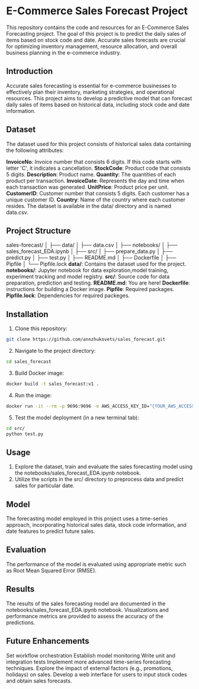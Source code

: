 # E-Commerce Sales Forecast Project

This repository contains the code and resources for an E-Commerce Sales Forecasting project. The goal of this project is to predict the daily sales of items based on stock code and date. Accurate sales forecasts are crucial for optimizing inventory management, resource allocation, and overall business planning in the e-commerce industry.

## Introduction
Accurate sales forecasting is essential for e-commerce businesses to effectively plan their inventory, marketing strategies, and operational resources. This project aims to develop a predictive model that can forecast daily sales of items based on historical data, including stock code and date information.

## Dataset
The dataset used for this project consists of historical sales data containing the following attributes:

**InvoiceNo**: Invoice number that consists 6 digits. If this code starts with letter 'C', it indicates a cancellation.
**StockCode**: Product code that consists 5 digits.
**Description**: Product name.
**Quantity**: The quantities of each product per transaction.
**InvoiceDate**: Represents the day and time when each transaction was generated.
**UnitPrice**: Product price per unit.
**CustomerID**: Customer number that consists 5 digits. Each customer has a unique customer ID.
**Country**: Name of the country where each customer resides.
The dataset is available in the data/ directory and is named data.csv.

## Project Structure

sales-forecast/
│
├── data/
│   ├── data.csv
│
├── notebooks/
│   ├── sales_forecast_EDA.ipynb
│
├── src/
│   ├── prepare_data.py
│   ├── predict.py
│   ├── test.py
│
├── README.md
│
├── Dockerfile
│
├── Pipfile
│
└── Pipfile.lock
**data/**: Contains the dataset used for the project.
**notebooks/**: Jupyter notebook for data exploration,model training, experiment tracking and model registry.
**src/**: Source code for data preparation, prediction and testing.
**README.md**: You are here!
**Dockerfile**: instructions for building a Docker image.
**Pipfile**: Required packages.
**Pipfile.lock**: Dependencies for required packeges.

## Installation

1. Clone this repository:

```bash
git clone https://github.com/annzhukovets/sales_forecast.git
```

2. Navigate to the project directory:

```bash
cd sales_forecast
```

3. Build Docker image:

```bash
docker build -t sales_forecast:v1 .
```

4. Run the image:

```bash
docker run -it --rm -p 9696:9696 -e AWS_ACCESS_KEY_ID="{YOUR_AWS_ACCESS_KEY_ID}" -e AWS_SECRET_ACCESS_KEY="{YOUR_AWS_SECRET_ACCESS_KEY}" -e AWS_DEFAULT_REGION="{YOUR_AWS_REGION}" sales_forecast:v1
```

5. Test the model deployment (in a new terminal tab):

```bash
cd src/
python test.py
```

## Usage
1. Explore the dataset, train and evaluate the sales forecasting model using the notebooks/sales_forecast_EDA.ipynb notebook.
2. Utilize the scripts in the src/ directory to preprocess data and predict sales for particular date.

## Model
The forecasting model employed in this project uses a time-series approach, incorporating historical sales data, stock code information, and date features to predict future sales.

## Evaluation
The performance of the model is evaluated using appropriate metric such as Root Mean Squared Error (RMSE).

## Results
The results of the sales forecasting model are documented in the notebooks/sales_forecast_EDA.ipynb notebook. Visualizations and performance metrics are provided to assess the accuracy of the predictions.

## Future Enhancements
Set workflow orchestration
Establish model monitoring
Write unit and integration tests
Implement more advanced time-series forecasting techniques.
Explore the impact of external factors (e.g., promotions, holidays) on sales.
Develop a web interface for users to input stock codes and obtain sales forecasts.
